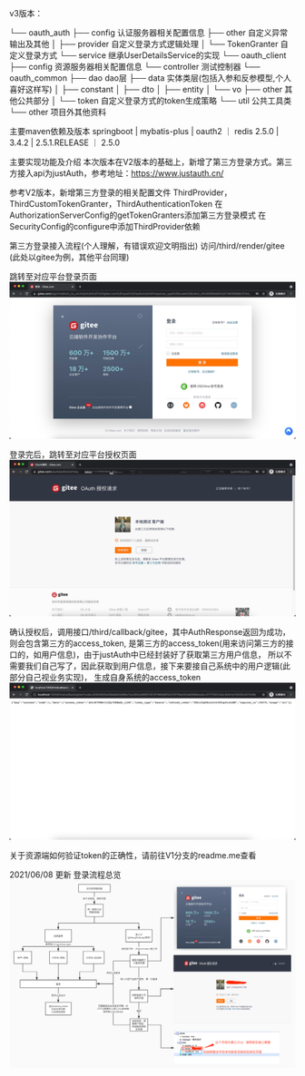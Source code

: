 v3版本：


└── oauth_auth
    ├── config      认证服务器相关配置信息
    ├── other       自定义异常输出及其他
    │   ├── provider 自定义登录方式逻辑处理
    │   └── TokenGranter 自定义登录方式
    └── service     继承UserDetailsService的实现
└── oauth_client
    ├── config      资源服务器相关配置信息
    └── controller  测试控制器
└── oauth_common
    ├── dao         dao层
    ├── data        实体类层(包括入参和反参模型,个人喜好这样写)
    │   ├── constant
    │   ├── dto
    │   ├── entity
    │   └── vo
    ├── other       其他公共部分
    │   └── token 自定义登录方式的token生成策略
    └── util        公共工具类
└── other           项目外其他资料


主要maven依赖及版本
springboot  |   mybatis-plus    |   oauth2          ｜   redis
2.5.0       |   3.4.2           |   2.5.1.RELEASE   ｜   2.5.0


主要实现功能及介绍
本次版本在V2版本的基础上，新增了第三方登录方式。第三方接入api为justAuth，参考地址：https://www.justauth.cn/

参考V2版本，新增第三方登录的相关配置文件
ThirdProvider，ThirdCustomTokenGranter，ThirdAuthenticationToken
在AuthorizationServerConfig的getTokenGranters添加第三方登录模式
在SecurityConfig的configure中添加ThirdProvider依赖


第三方登录接入流程(个人理解，有错误欢迎文明指出)
访问/third/render/gitee (此处以gitee为例，其他平台同理)

跳转至对应平台登录页面
![img.png](other/img.png)

登录完后，跳转至对应平台授权页面
![img_1.png](other/img_1.png)

确认授权后，调用接口/third/callback/gitee，其中AuthResponse返回为成功，则会包含第三方的access_token,
是第三方的access_token(用来访问第三方的接口的，如用户信息)，由于justAuth中已经封装好了获取第三方用户信息，
所以不需要我们自己写了，因此获取到用户信息，接下来要接自己系统中的用户逻辑(此部分自己视业务实现)，
生成自身系统的access_token
![img_2.png](other/img_2.png)


关于资源端如何验证token的正确性，请前往V1分支的readme.me查看



2021/06/08 更新
登录流程总览
![other/登录系统流程图.png](other/登录系统流程图.png)